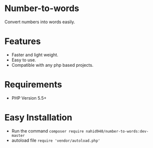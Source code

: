 # Number-to-words
Convert numbers into words easily.

# Features
* Faster and light weight.
* Easy to use.
* Compatible with any php based projects.

# Requirements
* PHP Version 5.5+

# Easy Installation
* Run the command
 `composer require nahid940/number-to-words:dev-master`
 * autoload file 
 `require 'vendor/autoload.php'`
 


 
